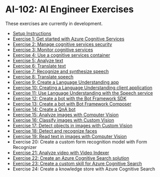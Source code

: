 # AI-102: AI Engineer Exercises

These exercises are currently in development.

- [Setup Instructions](./instructions/00-setup.md)
- [Exercise 1: Get started with Azure Cognitive Services](./instructions/01-get-started-cognitive-services.md)
- [Exercise 2: Manage cognitive services security](./instructions/02-cognitive-services-security.md)
- [Exercise 3: Monitor cognitive services](./instructions/03-monitor-cognitive-services.md)
- [Exercise 4: Use a cognitive services container](./instructions/04-use-a-container.md)
- [Exercise 5: Analyze text](./instructions/05-analyze-text.md)
- [Exercise 6: Translate text](./instructions/06-translate-text.md)
- [Exercise 7: Recognize and synthesize speech](./instructions/07-speech.md)
- [Exercise 8: Translate speech](./instructions/08-translate-speech.md)
- [Exercise 9: Create a Language Understanding app](./instructions/09-language-understanding-app.md)
- [Exercise 10: Creating a Language Understanding client application](./instructions/10-language-understanding-client.md)
- [Exercise 11: Use Language Understanding with the Speech service](./instructions/11-language-understanding-speech.md)
- [Exercise 12: Create a bot with the Bot Framework SDK](./instructions/12-bot-framework.md)
- [Exercise 13: Create a bot with Bot Framework Composer](./instructions/13-bot-composer.md)
- [Exercise 14: Create a QnA bot](./instructions/14-qna-maker.md)
- [Exercise 15: Analyze images with Computer Vision](./instructions/15-computer-vision.md)
- [Exercise 16: Classify images with Custom Vision](./instructions/16-image-classification.md)
- [Exercise 17: Detect objects in images with Custom Vision](./instructions/17-object-detection.md)
- [Exercise 18: Detect and recognize faces](./instructions/18-face-service.md)
- [Exercise 19: Read text in images with Computer Vision](./instructions/19-ocr.md)
- Exercise 20: Create a custom form recognition model with Form Recognizer
- [Exercise 21: Analyze video with Video Indexer](./instructions/21-video-indexer.md)
- [Exercise 22: Create an Azure Cognitive Search solution](./instructions/22-azure-search.md)
- [Exercise 23: Create a custom skill for Azure Cognitive Search](./instructions/23-search-skills.md)
- Exercise 24: Create a knowledge store with Azure Cognitive Search